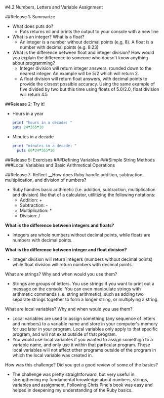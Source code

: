 #4.2 Numbers, Letters and Variable Assignment

##Release 1: Summarize
- What does puts do?
  - Puts returns nil and prints the output to your console with a new line
- What is an integer? What is a float?
  - An integer is a number without decimal points (e,g, 8). A float is a number with decimal points (e.g. 8.23)
- What is the difference between float and integer division? How would you explain the difference to someone who doesn't know anything about programming?
  - Integer division will return integer answers, rounded down to the nearest integer. An example will be 5/2 which will return 2.
  - A float division will return float answers, with decimal points to provide the closest possible accuracy. Using the same example of five divided by two but this time using floats of 5.0/2.0, float division will return 4.5

##Release 2: Try it!
- Hours in a year
  ```ruby
  print "hours in a decade: "
  puts 24*365*10
	```
- Minutes in a decade
  ```ruby
  print "minutes in a decade: "
	puts 60*24*365*10
	```
##Release 5: Exercises
###Defining Variables
###Simple String Methods
###Local Variables and Basic Arithmetical Operations

##Release 7: Reflect
__How does Ruby handle addition, subtraction, multiplication, and division of numbers?

- Ruby handles basic arithmetic (i.e. addition, subtraction, multiplication and division) like that of a calculator, utilitizing the following notations:
  - Addition: +
  - Subtraction: - 
  - Multiplication: *
  - Division: /

__What is the difference between integers and floats?__
- Integers are whole numbers without decimal points, while floats are numbers with decimal points.

__What is the difference between integer and float division?__
- Integer division will return integers (numbers without decimal points) while float division will return numbers with decimal points.

What are strings? Why and when would you use them?
- Strings are groups of letters. You use strings if you want to print out a message on the console. You can even manipulate strings with arithmetic commands (i.e. string arithmetic), such as adding two separate strings together to form a longer string, or multiplying a string.

What are local variables? Why and when would you use them?
- Local variables are used to assign something (any sequence of letters and numbers) to a variable name and store in your computer's memory for use later in your program. Local variables only apply to that specific program, and will not exist outside of that program.
- You would use local variables if you wanted to assign somethign to a variable name, and only use it within that particular program. These local variables will not affect other programs outside of the program in which the local variable was created in.

How was this challenge? Did you get a good review of some of the basics?
- The challenge was pretty straightforward, but very useful in strengthening my fundamental knowledge about numbers, strings, variables and assignment. Following Chris Pine's book was easy and helped in deepening my understanding of the Ruby basics.
